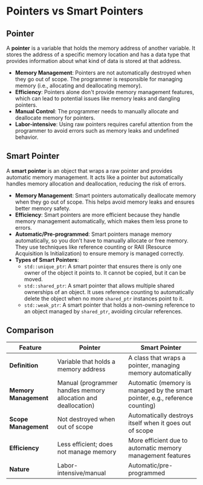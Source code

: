# Pointers vs Smart Pointers

## Pointer

A **pointer** is a variable that holds the memory address of another variable. It stores the address of a specific memory location and has a data type that provides information about what kind of data is stored at that address.

- **Memory Management**: Pointers are not automatically destroyed when they go out of scope. The programmer is responsible for managing memory (i.e., allocating and deallocating memory).
- **Efficiency**: Pointers alone don't provide memory management features, which can lead to potential issues like memory leaks and dangling pointers.
- **Manual Control**: The programmer needs to manually allocate and deallocate memory for pointers.
- **Labor-intensive**: Using raw pointers requires careful attention from the programmer to avoid errors such as memory leaks and undefined behavior.

## Smart Pointer

A **smart pointer** is an object that wraps a raw pointer and provides automatic memory management. It acts like a pointer but automatically handles memory allocation and deallocation, reducing the risk of errors.

- **Memory Management**: Smart pointers automatically deallocate memory when they go out of scope. This helps avoid memory leaks and ensures better memory safety.
- **Efficiency**: Smart pointers are more efficient because they handle memory management automatically, which makes them less prone to errors.
- **Automatic/Pre-programmed**: Smart pointers manage memory automatically, so you don't have to manually allocate or free memory. They use techniques like reference counting or RAII (Resource Acquisition Is Initialization) to ensure memory is managed correctly.
- **Types of Smart Pointers**:
  - `std::unique_ptr`: A smart pointer that ensures there is only one owner of the object it points to. It cannot be copied, but it can be moved.
  - `std::shared_ptr`: A smart pointer that allows multiple shared ownerships of an object. It uses reference counting to automatically delete the object when no more `shared_ptr` instances point to it.
  - `std::weak_ptr`: A smart pointer that holds a non-owning reference to an object managed by `shared_ptr`, avoiding circular references.

## Comparison

| Feature                    | Pointer                        | Smart Pointer                  |
|----------------------------|--------------------------------|---------------------------------|
| **Definition**              | Variable that holds a memory address | A class that wraps a pointer, managing memory automatically |
| **Memory Management**       | Manual (programmer handles memory allocation and deallocation) | Automatic (memory is managed by the smart pointer, e.g., reference counting) |
| **Scope Management**        | Not destroyed when out of scope | Automatically destroys itself when it goes out of scope |
| **Efficiency**              | Less efficient; does not manage memory | More efficient due to automatic memory management features |
| **Nature**                  | Labor-intensive/manual         | Automatic/pre-programmed         |
